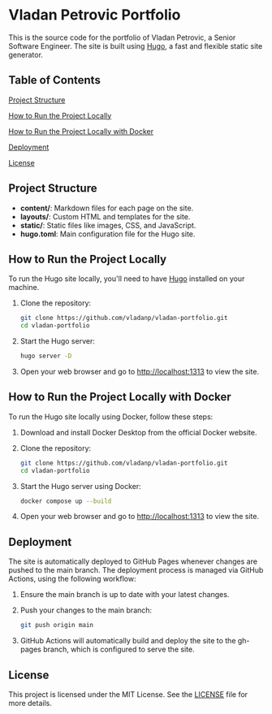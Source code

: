 # Vladan Petrovic Portfolio

This is the source code for the portfolio of Vladan Petrovic, a Senior Software Engineer. The site is built using [Hugo](https://gohugo.io/), a fast and flexible static site generator.

## Table of Contents
[Project Structure](#project-structure)

[How to Run the Project Locally](#how-to-run-the-project-locally)

[How to Run the Project Locally with Docker](#how-to-run-the-project-locally-with-docker)

[Deployment](#deployment)

[License](#license)

## Project Structure

- **content/**: Markdown files for each page on the site.
- **layouts/**: Custom HTML and templates for the site.
- **static/**: Static files like images, CSS, and JavaScript.
- **hugo.toml**: Main configuration file for the Hugo site.

## How to Run the Project Locally

To run the Hugo site locally, you'll need to have <a href="https://gohugo.io/" target="_blank">Hugo</a> installed on your machine.

1. Clone the repository:
   ```bash
   git clone https://github.com/vladanp/vladan-portfolio.git
   cd vladan-portfolio
   ```
2. Start the Hugo server:
   ```bash
   hugo server -D
   ```
3. Open your web browser and go to [http://localhost:1313](http://localhost:1313) to view the site.

## How to Run the Project Locally with Docker

To run the Hugo site locally using Docker, follow these steps:

1. Download and install Docker Desktop from the official Docker website.

2. Clone the repository:
   ```bash
   git clone https://github.com/vladanp/vladan-portfolio.git
   cd vladan-portfolio
   ```

3. Start the Hugo server using Docker:
   ```bash
   docker compose up --build
   ```

4. Open your web browser and go to [http://localhost:1313](http://localhost:1313) to view the site.

## Deployment

The site is automatically deployed to GitHub Pages whenever changes are pushed to the main branch. The deployment process is managed via GitHub Actions, using the following workflow:

1. Ensure the main branch is up to date with your latest changes.

2. Push your changes to the main branch:
   ```bash
   git push origin main
   ```

3. GitHub Actions will automatically build and deploy the site to the gh-pages branch, which is configured to serve the site.

## License

This project is licensed under the MIT License. See the [LICENSE](./LICENSE) file for more details.
